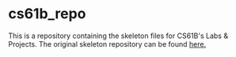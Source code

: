 # cs61b_repo
This is a repository containing the skeleton files for CS61B's Labs & Projects. The original skeleton repository can be found [here.](https://github.com/Berkeley-CS61B/skeleton-sp21)

